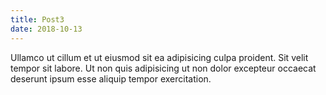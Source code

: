 ```yaml
---
title: Post3
date: 2018-10-13
---
```


Ullamco ut cillum et ut eiusmod sit ea adipisicing culpa proident. Sit velit tempor sit labore. Ut non quis adipisicing ut non dolor excepteur occaecat deserunt ipsum esse aliquip tempor exercitation.
